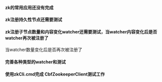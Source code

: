 #### zk的常用应用还没有完成
#### zk注册持久性节点还需要测试
#### zk注册子节点数量和内容变化watcher还需要测试，当watcher内容变化后是否watcher再次被注册了
当watcher数量变化后是否再次被注册了
#### 完善各种类型的watcher和测试
#### 使用zkCli.cmd完成 CbfZookeeperClient测试工作